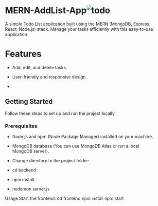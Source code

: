 # MERN-AddList-App![todo](https://github.com/Praveen-16/MERN-AddList-App/assets/120021833/4fbc9464-4ac1-4b08-9b3a-8ba06e3e024e)


A simple Todo List application built using the MERN (MongoDB, Express, React, Node.js) stack. Manage your tasks efficiently with this easy-to-use application.

# Features

- Add, edit, and delete tasks.
- User-friendly and responsive design.

- 
## Getting Started

Follow these steps to set up and run the project locally.

### Prerequisites

- Node.js and npm (Node Package Manager) installed on your machine.
- MongoDB database (You can use MongoDB Atlas or run a local MongoDB server).

- Change directory to the project folder:
- cd backend
- npm install
- nodemon server.js

Usage
Start the frontend:
cd frontend
npm install
npm start
